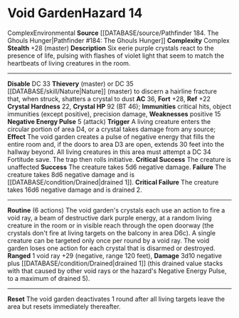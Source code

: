 ﻿---
ac: '36'
complexity: Complex
fortitude: '+28'
hardness: 22 Crystal Hardness
hazard_type: Environmental
hp: 92 (BT 46)
id: '265'
immunity:
- critical hits
- object immunities (except [[DATABASE/trait/Positive|positive]] )
- precision damage
level: '14'
name: Void Garden
rarity: Common
reflex: '+22'
source: '[[DATABASE/source/Pathfinder 184. The Ghouls Hunger|Pathfinder #184: The
  Ghouls Hunger]]'
trait:
- '[[DATABASE/trait/Complex|Complex]]'
- '[[DATABASE/trait/Environmental|Environmental]]'
type: Hazard
weakness:
- positive 15

---
# Void Garden<span class="item-type">Hazard 14</span>

<span class="item-trait">Complex</span><span class="item-trait">Environmental</span>
**Source** [[DATABASE/source/Pathfinder 184. The Ghouls Hunger|Pathfinder #184: The Ghouls Hunger]]
**Complexity** Complex
**Stealth** +28 (master)
**Description** Six eerie purple crystals react to the presence of life, pulsing with flashes of violet light that seem to match the heartbeats of living creatures in the room.

---
**Disable** DC 33 **Thievery** (master) or DC 35 [[DATABASE/skill/Nature|Nature]] (master) to discern a hairline fracture that, when struck, shatters a crystal to dust
**AC** 36, **Fort** +28, **Ref** +22
**Crystal Hardness** 22, **Crystal HP** 92 (BT 46); **Immunities** critical hits, object immunities (except positive), precision damage, **Weaknesses** positive 15
**Negative Energy Pulse** <span class="action-icon">5</span> (attack) **Trigger** A living creature enters the circular portion of area D4, or a crystal takes damage from any source; **Effect** The void garden creates a pulse of negative energy that fills the entire room and, if the doors to area D3 are open, extends 30 feet into the hallway beyond. All living creatures in this area must attempt a DC 34 Fortitude save. The trap then rolls initiative.
**Critical Success** The creature is unaffected
**Success** The creature takes 5d6 negative damage.
**Failure** The creature takes 8d6 negative damage and is [[DATABASE/condition/Drained|drained 1]].
**Critical Failure** The creature takes 16d6 negative damage and is drained 2.

---
**Routine** (6 actions) The void garden's crystals each use an action to fire a void ray, a beam of destructive dark purple energy, at a random living creature in the room or in visible reach through the open doorway (the crystals don't fire at living targets on the balcony in area D6c). A single creature can be targeted only once per round by a void ray. The void garden loses one action for each crystal that is disarmed or destroyed.
 **Ranged** <span class="action-icon">1</span> void ray +29 (negative, range 120 feet), **Damage** 3d10 negative plus [[DATABASE/condition/Drained|drained 1]] (this drained value stacks with that caused by other void rays or the hazard's Negative Energy Pulse, to a maximum of drained 5).

---
**Reset** The void garden deactivates 1 round after all living targets leave the area but resets immediately thereafter.